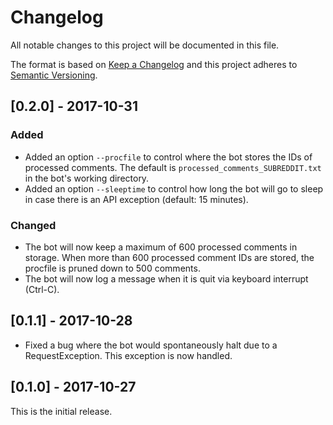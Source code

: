 # Changelog

All notable changes to this project will be documented in this file.

The format is based on [Keep a Changelog](http://keepachangelog.com/en/1.0.0/)
and this project adheres to [Semantic Versioning](http://semver.org/spec/v2.0.0.html).

## [0.2.0] - 2017-10-31
### Added
- Added an option `--procfile` to control where the bot stores the IDs of
  processed comments. The default is `processed_comments_SUBREDDIT.txt` in the
  bot's working directory.
- Added an option `--sleeptime` to control how long the bot will go to sleep
  in case there is an API exception (default: 15 minutes).

### Changed
- The bot will now keep a maximum of 600 processed comments in storage. When
  more than 600 processed comment IDs are stored, the procfile is pruned down
  to 500 comments.
- The bot will now log a message when it is quit via keyboard interrupt (Ctrl-C).

## [0.1.1] - 2017-10-28
- Fixed a bug where the bot would spontaneously halt due to a RequestException.
  This exception is now handled.

## [0.1.0] - 2017-10-27
This is the initial release.
